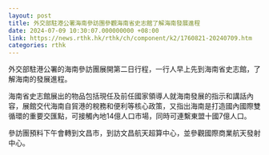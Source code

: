 ```yaml
---
layout: post
title: 外交部駐港公署海南參訪團參觀海南省史志館了解海南發展進程
date: 2024-07-09 10:30:07.000000000 +08:00
link: https://news.rthk.hk/rthk/ch/component/k2/1760821-20240709.htm
categories: rthk
---
```


外交部駐港公署的海南參訪團展開第二日行程，一行人早上先到海南省史志館，了解海南的發展進程。

海南省史志館展出的物品包括現任及前任國家領導人就海南發展的指示和講話內容，展館交代海南自貿港的稅務和便利等核心政策，又指出海南是打造國內國際雙循環的重要交匯點，可接觸內地14億人口市場，同時可連繫東盟十國7億人口。

參訪團預料下午會轉到文昌市，到訪文昌航天超算中心，並參觀國際商業航天發射中心。
